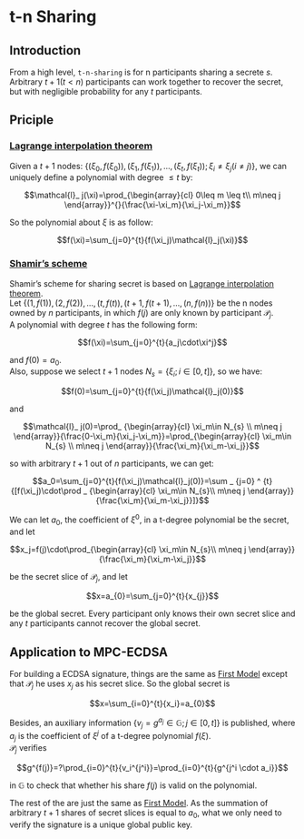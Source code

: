 # t-n Sharing

## Introduction
From a high level, `t-n-sharing` is for n participants sharing a secrete $s$. Arbitrary $t+1(t < n)$ participants can work together to recover the secret, but with negligible probability for any $t$ participants.  

## Priciple
### [Lagrange interpolation theorem](https://en.wikipedia.org/wiki/Lagrange_polynomial)  
Given a $t+1$ nodes: $\{(\xi_0, f(\xi_0)), (\xi_1, f(\xi_1)),...,(\xi_t, f(\xi_t)); \xi_i \neq \xi_j(i \neq j)\}$, we can uniquely define a polynomial with degree $\leq t$ by:    

$$\mathcal{l}_ j(\xi)=\prod_{\begin{array}{cl} 0\leq m \leq t\\
m\neq j \end{array}}^{}{\frac{\xi-\xi_m}{\xi_j-\xi_m}}$$  

So the polynomial about $\xi$ is as follow:

$$f(\xi)=\sum_{j=0}^{t}{f(\xi_j)\mathcal{l}_j(\xi)}$$  
 
### [Shamir’s scheme](https://en.wikipedia.org/wiki/Shamir%27s_Secret_Sharing)  
Shamir’s scheme for sharing secret is based on [Lagrange interpolation theorem](#lagrange-interpolation-theorem).  
Let $\{(1,f(1)), (2,f(2)),..., (t,f(t)), (t+1,f(t+1),...,(n,f(n))\}$ be the n nodes owned by $n$ participants, in which $f(j)$ are only known by participant $\mathcal{P}_j$.  
A polynomial with degree $t$ has the following form:  

$$f(\xi)=\sum_{j=0}^{t}{a_j\cdot\xi^j}$$

and $f(0)=a_0$.  
Also, suppose we select $t+1$ nodes $N_{s} = \{\xi_i; i\in [0, t]\}$, so we have:  

$$f(0)=\sum_{j=0}^{t}{f(\xi_j)\mathcal{l}_j(0)}$$  

and  

$$\mathcal{l}_ j(0)=\prod_ {\begin{array}{cl} \xi_m\in N_{s} \\
m\neq j \end{array}}{\frac{0-\xi_m}{\xi_j-\xi_m}}=\prod_{\begin{array}{cl} \xi_m\in N_{s} \\
m\neq j \end{array}}{\frac{\xi_m}{\xi_m-\xi_j}}$$

so with arbitrary $t+1$ out of $n$ participants, we can get: 

$$a_0=\sum_{j=0}^{t}{f(\xi_j)\mathcal{l}_j(0)}=\sum _ {j=0} ^ {t}{[f(\xi_j)\cdot\prod _ {\begin{array}{cl} \xi_m\in N_{s}\\
m\neq j \end{array}}{\frac{\xi_m}{\xi_m-\xi_j}}]}$$  

We can let $a_0$, the coefficient of $\xi^0$, in a t-degree polynomial be the secret, and let  

$$x_j=f(j)\cdot\prod_{\begin{array}{cl} \xi_m\in N_{s}\\
m\neq j \end{array}}{\frac{\xi_m}{\xi_m-\xi_j}}$$  

be the secret slice of $\mathcal{P}_ j$, and let 

$$x=a_{0}=\sum_{j=0}^{t}{x_{j}}$$

be the global secret. Every participant only knows their own secret slice and any $t$ participants cannot recover the global secret.  

## Application to MPC-ECDSA  
For building a ECDSA signature, things are the same as [First Model](./First%20Model.md) except that $\mathcal{P}_ j$ he uses $x_ j$ as his secret slice. So the global secret is 

$$x=\sum_{i=0}^{t}{x_i}=a_{0}$$    

Besides, an auxiliary information $\{v_j=g^{a_j}\in\mathbb{G};j\in[0,t]\}$ is published, where $a_j$ is the coefficient of $\xi^j$ of a t-degree polynomial $f(\xi)$.  
$\mathcal{P}_ j$ verifies 

$$g^{f(j)}=?\prod_{i=0}^{t}{v_i^{j^i}}=\prod_{i=0}^{t}{g^{j^i \cdot a_i}}$$

in $\mathbb{G}$ to check that whether his share $f(j)$ is valid on the polynomial.  

The rest of the are just the same as [First Model](./First%20Model.md). As the summation of arbitrary $t+1$ shares of secret slices is equal to $a_0$, what we only need to verify the signature is a unique global public key.  
